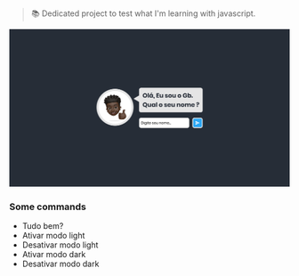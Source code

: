 > 📚 Dedicated project to test what I'm learning with javascript.

![](assets/web-preview.svg)

### Some commands
- Tudo bem?
- Ativar modo light
- Desativar modo light
- Ativar modo dark
- Desativar modo dark